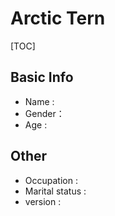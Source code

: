 
# Arctic Tern

[TOC]

## Basic Info

- Name : 
- Gender： 
- Age : 

## Other  

- Occupation : 
- Marital status : 
- version : 
